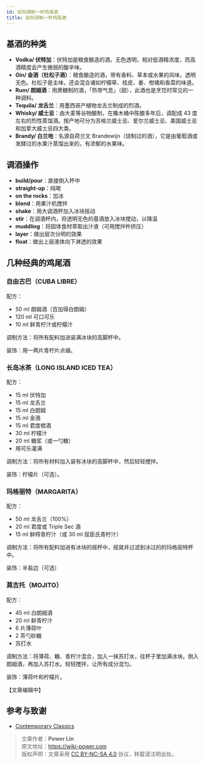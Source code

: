 ```yaml
---
id: 如何调制一杯鸡尾酒
title: 如何调制一杯鸡尾酒
---
```


## 基酒的种类

- **Vodka/ 伏特加**：伏特加是粮食酿造的酒，无色透明，相对低酒精浓度，而高酒精度会产生微弱的酸辛味。
- **Gin/ 金酒（杜松子酒）**：粮食酿造的酒，带有香料、草本或水果的风味，透明无色。杜松子是主味，还会混合诸如柠檬草、桂皮、姜、柑橘和香菜的味道。
- **Rum/ 朗姆酒**：用蔗糖制的酒，「热带气息」（甜），此酒也是烹饪时常见的一种调料。
- **Tequila/ 龙舌兰**：用墨西哥产植物龙舌兰制成的烈酒。
- **Whisky/ 威士忌**：由大麦等谷物酿制，在橡木桶中陈酿多年后，调配成 43 度左右的烈性蒸馏酒。按产地可分为苏格兰威士忌、爱尔兰威士忌、美国威士忌和加拿大威士忌四大类。
- **Brandy/ 白兰地**：名源自荷兰文 Brandewijn（烧制过的酒），它是由葡萄酒或发酵过的水果汁蒸馏出来的，有浓郁的水果味。

## 调酒操作

- **build/pour**：直接倒入杯中
- **straight-up**：纯喝
- **on the rocks**：加冰
- **blend**：用果汁机搅拌
- **shake**：用大调酒杯加入冰块摇动
- **stir**：在调酒杯内，将透明无色的基酒放入冰块搅动，以降温
- **muddling**：将固体食材萃取出汁液（可用搅拌杵挤压）
- **layer**：做出层次分明的效果
- **float**：做出上层液体向下淋透的效果

## 几种经典的鸡尾酒

### 自由古巴（CUBA LIBRE）

配方：

- 50 ml 朗姆酒（百加得白朗姆）
- 120 ml 可口可乐
- 10 ml 鲜青柠汁或柠檬汁

调制方法：将所有配料加进装满冰块的高脚杯中。

装饰：用一两片青柠片点缀。

### 长岛冰茶（LONG ISLAND ICED TEA）

配方：

- 15 ml 伏特加
- 15 ml 龙舌兰
- 15 ml 白朗姆
- 15 ml 金酒
- 15 ml 君度橙酒
- 30 ml 柠檬汁
- 20 ml 糖浆（或一勺糖）
- 用可乐灌满

调制方法：将所有材料加入装有冰块的高脚杯中，然后轻轻搅拌。

装饰：柠檬片（可选）。

### 玛格丽特（MARGARITA）

配方：

- 50 ml 龙舌兰（100%）
- 20 ml 君度或 Triple Sec 酒
- 15 ml 鲜榨青柠汁（或 30 ml 屈臣氏青柠汁）

调制方法：将所有配料加进有冰块的摇杯中，摇晃并过滤到冰过的的玛格丽特杯中。

装饰：半盐边（可选）

### 莫吉托（MOJITO）

配方：

- 45 ml 白朗姆酒
- 20 ml 鲜青柠汁
- 6 片薄荷叶
- 2 茶勺砂糖
- 苏打水

调制方法：将薄荷、糖、青柠汁混合，加入一抹苏打水，往杯子里加满冰块。倒入朗姆酒，再加入苏打水。轻轻搅拌，让所有成分混匀。

装饰：薄荷叶和柠檬片。

【文章编辑中】

## 参考与致谢

- [Contemporary Classics](https://iba-world.com/contemporary-classics/)

> 文章作者：**Power Lin**  
> 原文地址：<https://wiki-power.com>  
> 版权声明：文章采用 [CC BY-NC-SA 4.0](https://creativecommons.org/licenses/by/4.0/deed.zh) 协议，转载请注明出处。
